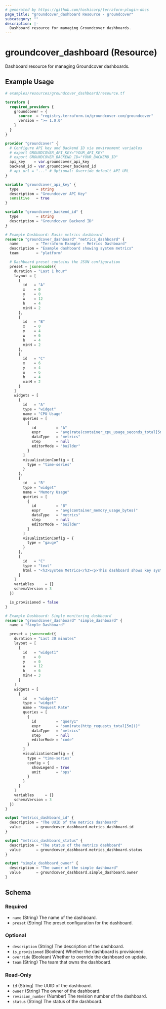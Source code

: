 ```yaml
---
# generated by https://github.com/hashicorp/terraform-plugin-docs
page_title: "groundcover_dashboard Resource - groundcover"
subcategory: ""
description: |-
  Dashboard resource for managing Groundcover dashboards.
---
```


# groundcover_dashboard (Resource)

Dashboard resource for managing Groundcover dashboards.

## Example Usage

```terraform
# examples/resources/groundcover_dashboard/resource.tf

terraform {
  required_providers {
    groundcover = {
      source  = "registry.terraform.io/groundcover-com/groundcover"
      version = ">= 1.0.0"
    }
  }
}

provider "groundcover" {
  # Configure API key and Backend ID via environment variables
  # export GROUNDCOVER_API_KEY="YOUR_API_KEY"
  # export GROUNDCOVER_BACKEND_ID="YOUR_BACKEND_ID"
  api_key    = var.groundcover_api_key
  backend_id = var.groundcover_backend_id
  # api_url = "..." # Optional: Override default API URL
}

variable "groundcover_api_key" {
  type        = string
  description = "Groundcover API Key"
  sensitive   = true
}

variable "groundcover_backend_id" {
  type        = string
  description = "Groundcover Backend ID"
}

# Example Dashboard: Basic metrics dashboard
resource "groundcover_dashboard" "metrics_dashboard" {
  name        = "Terraform Example - Metrics Dashboard"
  description = "Example dashboard showing system metrics"
  team        = "platform"

  # Dashboard preset contains the JSON configuration
  preset = jsonencode({
    duration = "Last 1 hour"
    layout = [
      {
        id   = "A"
        x    = 0
        y    = 0
        w    = 12
        h    = 4
        minH = 2
      },
      {
        id   = "B"
        x    = 0
        y    = 4
        w    = 6
        h    = 4
        minH = 2
      },
      {
        id   = "C"
        x    = 6
        y    = 4
        w    = 6
        h    = 4
        minH = 2
      }
    ]
    widgets = [
      {
        id   = "A"
        type = "widget"
        name = "CPU Usage"
        queries = [
          {
            id         = "A"
            expr       = "avg(rate(container_cpu_usage_seconds_total[5m])) * 100"
            dataType   = "metrics"
            step       = null
            editorMode = "builder"
          }
        ]
        visualizationConfig = {
          type = "time-series"
        }
      },
      {
        id   = "B"
        type = "widget"
        name = "Memory Usage"
        queries = [
          {
            id         = "B"
            expr       = "avg(container_memory_usage_bytes)"
            dataType   = "metrics"
            step       = null
            editorMode = "builder"
          }
        ]
        visualizationConfig = {
          type = "gauge"
        }
      },
      {
        id   = "C"
        type = "text"
        html = "<h3>System Metrics</h3><p>This dashboard shows key system metrics including CPU and memory usage.</p>"
      }
    ]
    variables     = {}
    schemaVersion = 3
  })

  is_provisioned = false
}

# Example Dashboard: Simple monitoring dashboard
resource "groundcover_dashboard" "simple_dashboard" {
  name = "Simple Dashboard"

  preset = jsonencode({
    duration = "Last 30 minutes"
    layout = [
      {
        id   = "widget1"
        x    = 0
        y    = 0
        w    = 12
        h    = 6
        minH = 3
      }
    ]
    widgets = [
      {
        id   = "widget1"
        type = "widget"
        name = "Request Rate"
        queries = [
          {
            id         = "query1"
            expr       = "sum(rate(http_requests_total[5m]))"
            dataType   = "metrics"
            step       = null
            editorMode = "code"
          }
        ]
        visualizationConfig = {
          type = "time-series"
          config = {
            showLegend = true
            unit       = "ops"
          }
        }
      }
    ]
    variables     = {}
    schemaVersion = 3
  })
}

output "metrics_dashboard_id" {
  description = "The UUID of the metrics dashboard"
  value       = groundcover_dashboard.metrics_dashboard.id
}

output "metrics_dashboard_status" {
  description = "The status of the metrics dashboard"
  value       = groundcover_dashboard.metrics_dashboard.status
}

output "simple_dashboard_owner" {
  description = "The owner of the simple dashboard"
  value       = groundcover_dashboard.simple_dashboard.owner
}
```

<!-- schema generated by tfplugindocs -->
## Schema

### Required

- `name` (String) The name of the dashboard.
- `preset` (String) The preset configuration for the dashboard.

### Optional

- `description` (String) The description of the dashboard.
- `is_provisioned` (Boolean) Whether the dashboard is provisioned.
- `override` (Boolean) Whether to override the dashboard on update.
- `team` (String) The team that owns the dashboard.

### Read-Only

- `id` (String) The UUID of the dashboard.
- `owner` (String) The owner of the dashboard.
- `revision_number` (Number) The revision number of the dashboard.
- `status` (String) The status of the dashboard.
